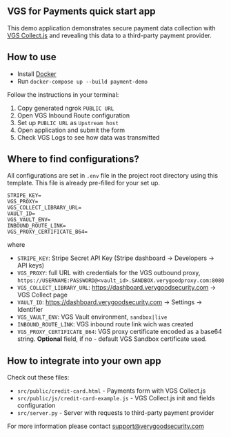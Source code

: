 ## VGS for Payments quick start app
This demo application demonstrates secure payment data collection with [VGS Collect.js](https://www.verygoodsecurity.com/docs/vgs-collect/js/overview) and revealing this data to a third-party payment provider.

## How to use
* Install [Docker](https://docs.docker.com/install/)
* Run `docker-compose up --build payment-demo`

Follow the instructions in your terminal: 

1. Copy generated ngrok `PUBLIC URL`
2. Open VGS Inbound Route configuration
3. Set up `PUBLIC URL` as `Upstream host`
4. Open application and submit the form
5. Check VGS Logs to see how data was transmitted

## Where to find configurations?

All configurations are set in `.env` file in the project root directory using this template. This file is already pre-filled for your set up.

```.env
STRIPE_KEY=
VGS_PROXY=
VGS_COLLECT_LIBRARY_URL=
VAULT_ID=
VGS_VAULT_ENV=
INBOUND_ROUTE_LINK=
VGS_PROXY_CERTIFICATE_B64=
```

where 

* `STRIPE_KEY`: Stripe Secret API Key (Stripe dashboard -> Developers -> API keys) 
* `VGS_PROXY`: full URL with credentials for the VGS outbound proxy, `https://USERNAME:PASSWORD@<vault_id>.SANDBOX.verygoodproxy.com:8080`
* `VGS_COLLECT_LIBRARY_URL`: https://dashboard.verygoodsecurity.com -> VGS Collect page
* `VAULT_ID`: https://dashboard.verygoodsecurity.com -> Settings -> Identifier
* `VGS_VAULT_ENV`: VGS Vault environment, `sandbox|live`
* `INBOUND_ROUTE_LINK`: VGS inbound route link wich was created
* `VGS_PROXY_CERTIFICATE_B64`: VGS proxy certificate encoded as a base64 string. **Optional** field, if no - default VGS Sandbox certificate used.

## How to integrate into your own app

Check out these files:
* `src/public/credit-card.html` - Payments form with VGS Collect.js
* `src/public/js/credit-card-example.js` - VGS Collect.js init and fields configuration
* `src/server.py` - Server with requests to third-party payment provider

For more information please contact <a href="mailto:support@verygoodsecurity.com">support@verygoodsecurity.com </a>
